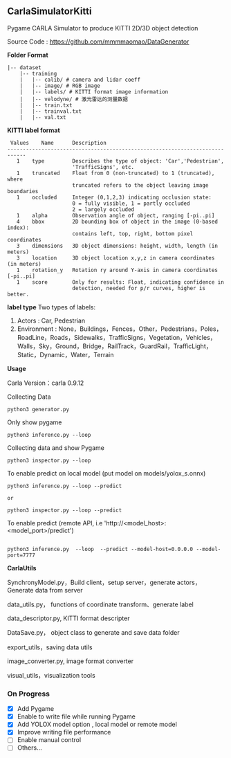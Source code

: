 ## CarlaSimulatorKitti

Pygame CARLA Simulator to produce KITTI 2D/3D object detection

Source Code : https://github.com/mmmmaomao/DataGenerator

**Folder Format**

```
|-- dataset
    |-- training
    |   |-- calib/ # camera and lidar coeff
    |   |-- image/ # RGB image
    |   |-- labels/ # KITTI format image information
    |   |-- velodyne/ # 激光雷达的测量数据
    |   |-- train.txt
    |   |-- trainval.txt
    |   |-- val.txt

```

**KITTI label format**

```
 Values    Name      Description
----------------------------------------------------------------------------
   1    type         Describes the type of object: 'Car','Pedestrian',
   					 'TrafficSigns', etc.
   1    truncated    Float from 0 (non-truncated) to 1 (truncated), where
                     truncated refers to the object leaving image boundaries
   1    occluded     Integer (0,1,2,3) indicating occlusion state:
                     0 = fully visible, 1 = partly occluded
                     2 = largely occluded
   1    alpha        Observation angle of object, ranging [-pi..pi]
   4    bbox         2D bounding box of object in the image (0-based index):
                     contains left, top, right, bottom pixel coordinates
   3    dimensions   3D object dimensions: height, width, length (in meters)
   3    location     3D object location x,y,z in camera coordinates (in meters)
   1    rotation_y   Rotation ry around Y-axis in camera coordinates [-pi..pi]
   1    score        Only for results: Float, indicating confidence in
                     detection, needed for p/r curves, higher is better.
```

**label type**
Two types of labels:

1.  Actors : Car, Pedestrian
2.  Environment : None，Buildings，Fences，Other，Pedestrians，Poles，RoadLine，Roads，Sidewalks，TrafficSigns，Vegetation，Vehicles，Walls，Sky，Ground，Bridge，RailTrack，GuardRail，TrafficLight，Static，Dynamic，Water，Terrain

**Usage**

Carla Version：carla 0.9.12

Collecting Data

```
python3 generator.py
```

Only show pygame

```
python3 inference.py --loop
```

Collecting data and show Pygame

```
python3 inspector.py --loop
```

To enable predict on local model (put model on models/yolox_s.onnx)

```
python3 inference.py --loop --predict

or

python3 inspector.py --loop --predict

```

To enable predict (remote API, i.e 'http://<model_host>:<model_port>/predict')

```

python3 inference.py  --loop  --predict --model-host=0.0.0.0 --model-port=7777

```

**CarlaUtils**

SynchronyModel.py，Build client，setup server，generate actors，Generate data from server

data_utils.py， functions of coordinate transform、generate label

data_descriptor.py, KITTI format descripter

DataSave.py， object class to generate and save data folder

export_utils，saving data utils

image_converter.py, image format converter

visual_utils，visualization tools

### On Progress

- [x] Add Pygame
- [x] Enable to write file while running Pygame
- [x] Add YOLOX model option , local model or remote model
- [x] Improve writing file performance
- [ ] Enable manual control
- [ ] Others...
